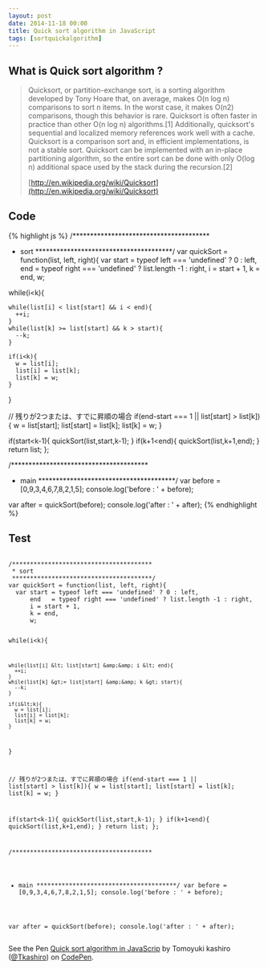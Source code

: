 ```yaml
---
layout: post
date: 2014-11-18 00:00
title: Quick sort algorithm in JavaScript
tags: [sortquickalgorithm]
---
```


## What is Quick sort algorithm ?

> Quicksort, or partition-exchange sort, is a sorting algorithm developed by Tony Hoare that, on average, makes O(n log n) comparisons to sort n items. In the worst case, it makes O(n2) comparisons, though this behavior is rare. Quicksort is often faster in practice than other O(n log n) algorithms.[1] Additionally, quicksort's sequential and localized memory references work well with a cache. Quicksort is a comparison sort and, in efficient implementations, is not a stable sort. Quicksort can be implemented with an in-place partitioning algorithm, so the entire sort can be done with only O(log n) additional space used by the stack during the recursion.[2]
>
> [http://en.wikipedia.org/wiki/Quicksort](http://en.wikipedia.org/wiki/Quicksort)


## Code

{% highlight js %}
/***************************************
 * sort
 ***************************************/
var quickSort = function(list, left, right){
  var start = typeof left === 'undefined' ? 0 : left, 
      end   = typeof right === 'undefined' ? list.length -1 : right,
      i = start + 1,
      k = end,
      w;
  
  while(i<k){
    
    while(list[i] < list[start] && i < end){
      ++i;
    }
    while(list[k] >= list[start] && k > start){
      --k;
    }
    
    if(i<k){
      w = list[i];
      list[i] = list[k];
      list[k] = w;
    }
  }
  
  // 残りが2つまたは、すでに昇順の場合
  if(end-start === 1 || list[start] > list[k]){
    w = list[start];
    list[start] = list[k];
    list[k] = w;
  }
  
  if(start<k-1){
    quickSort(list,start,k-1);
  }
  if(k+1<end){
    quickSort(list,k+1,end);
  }
  return list;
};

/***************************************
 * main
 ***************************************/
var before = [0,9,3,4,6,7,8,2,1,5];
console.log('before : ' + before);

var after = quickSort(before);
console.log('after : ' + after);
{% endhighlight %}
    
## Test

<div data-height="268" data-theme-id="9575" data-slug-hash="MYYgWr" data-default-tab="js" data-user="Tkashiro" class='codepen'><pre><code>
/***************************************
 * sort
 ***************************************/
var quickSort = function(list, left, right){
  var start = typeof left === &#39;undefined&#39; ? 0 : left, 
      end   = typeof right === &#39;undefined&#39; ? list.length -1 : right,
      i = start + 1,
      k = end,
      w;
  
  while(i&lt;k){
    
    while(list[i] &lt; list[start] &amp;&amp; i &lt; end){
      ++i;
    }
    while(list[k] &gt;= list[start] &amp;&amp; k &gt; start){
      --k;
    }
    
    if(i&lt;k){
      w = list[i];
      list[i] = list[k];
      list[k] = w;
    }
  }
  
  // 残りが2つまたは、すでに昇順の場合
  if(end-start === 1 || list[start] &gt; list[k]){
    w = list[start];
    list[start] = list[k];
    list[k] = w;
  }
  
  if(start&lt;k-1){
    quickSort(list,start,k-1);
  }
  if(k+1&lt;end){
    quickSort(list,k+1,end);
  }
  return list;
};

/***************************************
 * main
 ***************************************/
var before = [0,9,3,4,6,7,8,2,1,5];
console.log(&#39;before : &#39; + before);

var after = quickSort(before);
console.log(&#39;after : &#39; + after);
</code></pre>
<p>See the Pen <a href='http://codepen.io/Tkashiro/pen/MYYgWr/'>Quick sort algorithm in JavaScrip</a> by Tomoyuki kashiro (<a href='http://codepen.io/Tkashiro'>@Tkashiro</a>) on <a href='http://codepen.io'>CodePen</a>.</p>
</div><script async src="//assets.codepen.io/assets/embed/ei.js"></script>

